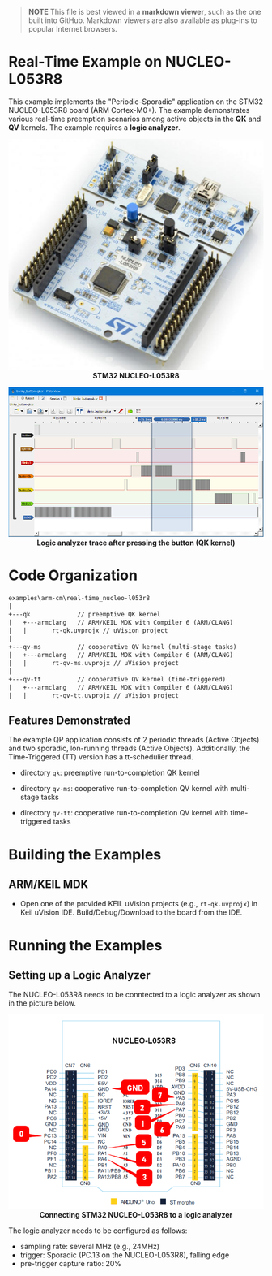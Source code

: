 > **NOTE**
This file is best viewed in a **markdown viewer**, such as the one built into GitHub. Markdown viewers are also available as plug-ins to popular Internet browsers.

# Real-Time Example on NUCLEO-L053R8
This example implements the "Periodic-Sporadic" application on the STM32 NUCLEO-L053R8 board (ARM Cortex-M0+). The example demonstrates various real-time preemption scenarios among active objects in the **QK** and **QV** kernels. The example requires a **logic analyzer**.

<p align="center">
<img src="./stm32-nucleo-l053r8.jpg"/><br>
<b>STM32 NUCLEO-L053R8</b>
</p>

<p align="center">
<img src="./real-time_trace.png"/><br>
<b>Logic analyzer trace after pressing the button (QK kernel)</b>
</p>

# Code Organization
```
examples\arm-cm\real-time_nucleo-l053r8
|
+---qk             // preemptive QK kernel
|   +---armclang   // ARM/KEIL MDK with Compiler 6 (ARM/CLANG)
|   |       rt-qk.uvprojx // uVision project
|
+---qv-ms          // cooperative QV kernel (multi-stage tasks)
|   +---armclang   // ARM/KEIL MDK with Compiler 6 (ARM/CLANG)
|   |       rt-qv-ms.uvprojx // uVision project
|
+---qv-tt          // cooperative QV kernel (time-triggered)
|   +---armclang   // ARM/KEIL MDK with Compiler 6 (ARM/CLANG)
|   |       rt-qv-tt.uvprojx // uVision project

```

## Features Demonstrated
The example QP application consists of 2 periodic threads (Active Objects) and two sporadic, lon-running threads (Active Objects). Additionally, the Time-Triggered (TT) version has a tt-schedulier thread.

- directory `qk`: preemptive run-to-completion QK kernel

- directory `qv-ms`: cooperative run-to-completion QV kernel with multi-stage tasks

- directory `qv-tt`: cooperative run-to-completion QV kernel with time-triggered tasks

# Building the Examples

## ARM/KEIL MDK
- Open one of the provided KEIL uVision projects (e.g., `rt-qk.uvprojx`) in Keil uVision IDE. Build/Debug/Download to the board from the IDE.


# Running the Examples

## Setting up a Logic Analyzer
The NUCLEO-L053R8 needs to be conntected to a logic analyzer as shown in the picture below.

<p align="center">
<img src="./stm32-nucleo-l053r8_conn.png"/><br>
<b>Connecting STM32 NUCLEO-L053R8 to a logic analyzer</b>
</p>


The logic analyzer needs to be configured as follows:
- sampling rate: several MHz (e.g., 24MHz)
- trigger: Sporadic (PC.13 on the NUCLEO-L053R8), falling edge
- pre-trigger capture ratio: 20%
